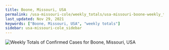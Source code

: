 ```yaml
---
title: Boone, Missouri, USA
permalink: /usa-missouri-cole/weekly_totals/usa-missouri-boone-weekly_totals.html
last_updated: Nov 29, 2021
keywords: ["Boone, Missouri, USA", "weekly totals"]
sidebar: usa-missouri-cole_sidebar
---
```


![Weekly Totals of Confirmed Cases for Boone, Missouri, USA](/covid_tracker/images/graphs/usa-missouri-boone-weekly_totals_graph.png)
